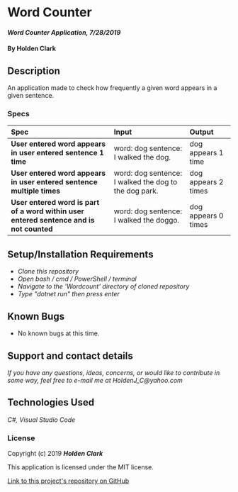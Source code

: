 # Word Counter

#### _Word Counter Application, 7/28/2019_

#### By **Holden Clark**

## Description

An application made to check how frequently a given word appears in a given sentence.

### Specs
| Spec | Input | Output |
| :-------------     | :------------- | :------------- |
| **User entered word appears in user entered sentence 1 time** | word: dog sentence: I walked the dog. | dog appears 1 time |
| **User entered word appears in user entered sentence multiple times** | word: dog sentence: I walked the dog to the dog park. | dog appears 2 times |
| **User entered word is part of a word within user entered sentence and is not counted** | word: dog sentence: I walked the doggo. | dog appears 0 times |

## Setup/Installation Requirements

* _Clone this repository_
* _Open bash / cmd / PowerShell / terminal_
* _Navigate to the 'Wordcount' directory of cloned repository_
* _Type "dotnet run" then press enter_

## Known Bugs
* No known bugs at this time.

## Support and contact details

_If you have any questions, ideas, concerns, or would like to contribute in some way, feel free to e-mail me at HoldenJ_C@yahoo.com_

## Technologies Used
_C#,_
_Visual Studio Code_

### License

Copyright (c) 2019 **_Holden Clark_**

This application is licensed under the MIT license.

[Link to this project's repository on GitHub](https://github.com/HoldenJC/word-counter-c)
